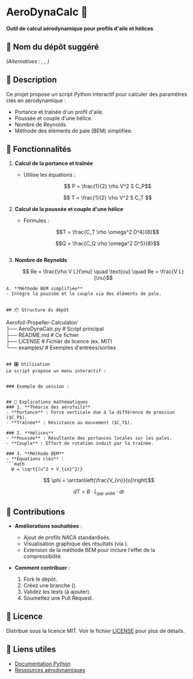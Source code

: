 # AeroDynaCalc 🚀  
**Outil de calcul aérodynamique pour profils d'aile et hélices**

## 📌 Nom du dépôt suggéré  
  
*(Alternatives : , , )*

## 📖 Description  
Ce projet propose un script Python interactif pour calculer des paramètres clés en aérodynamique :  
- Portance et traînée d'un profil d'aile.  
- Poussée et couple d'une hélice.  
- Nombre de Reynolds.  
- Méthode des éléments de pale (BEM) simplifiée.

## 🚀 Fonctionnalités  
1. **Calcul de la portance et traînée**  
   - Utilise les équations :
     ```math
      P = \frac{1}{2} \rho V^2 S C_P
     ```
     ```math
      T = \frac{1}{2} \rho V^2 S C_T 
     ```
     
2. **Calcul de la poussée et couple d'une hélice**  
   - Formules :
     ```math
     T = \frac{C_T \rho \omega^2 D^4}{8}
     ```
     ```math
     Q = \frac{C_Q \rho \omega^2 D^5}{8}
    ```
3. **Nombre de Reynolds**
   ```math
    Re = \frac{\rho V L}{\mu} \quad \text{ou} \quad Re = \frac{V L}{\nu}
```
4. **Méthode BEM simplifiée**
- Intègre la poussée et le couple via des éléments de pale.


## 📦 Structure du dépôt  
```
Aerofoil-Propeller-Calculator/  
├── AeroDynaCalc.py      # Script principal  
├── README.md            # Ce fichier  
├── LICENSE              # Fichier de licence (ex. MIT)  
└── examples/            # Exemples d'entrées/sorties  
```

## 🎛️ Utilisation  
Le script propose un menu interactif :  


### Exemple de session :  


## 📝 Explications mathématiques  
### 1. **Théorie des aérofoils**  
- **Portance** : Force verticale due à la différence de pression ($C_P$).  
- **Traînée** : Résistance au mouvement ($C_T$).  

### 2. **Hélices**  
- **Poussée** : Résultante des portances locales sur les pales.  
- **Couple** : Effort de rotation induit par la traînée.  

### 3. **Méthode BEM**  
- **Équations clés** :
```math
  W = \sqrt{(u^2 + V_{in}^2)}
```
```math
  \phi = \arctan\left(\frac{V_{in}}{u}\right)
```
  ```math
  dT = B \cdot L_{\text{par unité}} \cdot dr 
```

## 🤝 Contributions  
- **Améliorations souhaitées** :  
  - Ajout de profils NACA standardisés.  
  - Visualisation graphique des résultats (via ).  
  - Extension de la méthode BEM pour inclure l'effet de la compressibilité.  

- **Comment contribuer** :  
  1. Fork le dépôt.  
  2. Créez une branche ().  
  3. Validez les tests (à ajouter).  
  4. Soumettez une Pull Request.

## 📝 Licence  
Distribué sous la licence MIT. Voir le fichier [LICENSE](LICENSE) pour plus de détails.

## 📌 Liens utiles  
- [Documentation Python](https://docs.python.org/3/)  
- [Ressources aérodynamiques](https://en.wikipedia.org/wiki/Aerodynamics)
